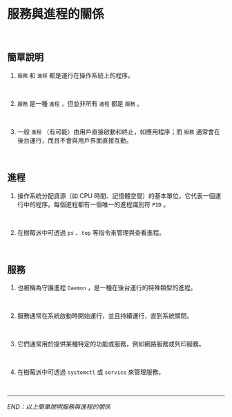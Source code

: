 # 服務與進程的關係

<br>

## 簡單說明

1. `服務` 和 `進程` 都是運行在操作系統上的程序。

<br>

2. `服務` 是一種 `進程` ，但並非所有 `進程` 都是 `服務` 。

<br>

3. 一般 `進程` （有可能）由用戶直接啟動和終止，如應用程序；而 `服務` 通常會在後台運行，而且不會與用戶界面直接互動。

<br>

## 進程

1. 操作系統分配資源（如 CPU 時間、記憶體空間）的基本單位，它代表一個運行中的程序。每個進程都有一個唯一的進程識別符 `PID` 。

<br>

2. 在樹莓派中可透過 `ps` 、`top` 等指令來管理與查看進程。

<br>

## 服務

1. 也被稱為守護進程 `Daemon` ，是一種在後台運行的特殊類型的進程。

<br>

2. 服務通常在系統啟動時開始運行，並且持續運行，直到系統關閉。

<br>

3. 它們通常用於提供某種特定的功能或服務，例如網路服務或列印服務。

<br>

4. 在樹莓派中可透過 `systemctl` 或 `service` 來管理服務。

<br>

___

_END：以上簡單說明服務與進程的關係_
